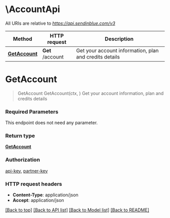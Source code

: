 # \AccountApi

All URIs are relative to *https://api.sendinblue.com/v3*

Method | HTTP request | Description
------------- | ------------- | -------------
[**GetAccount**](AccountApi.md#GetAccount) | **Get** /account | Get your account information, plan and credits details


# **GetAccount**
> GetAccount GetAccount(ctx, )
Get your account information, plan and credits details

### Required Parameters
This endpoint does not need any parameter.

### Return type

[**GetAccount**](GetAccount.md)

### Authorization

[api-key](../README.md#api-key), [partner-key](../README.md#partner-key)

### HTTP request headers

 - **Content-Type**: application/json
 - **Accept**: application/json

[[Back to top]](#) [[Back to API list]](../README.md#documentation-for-api-endpoints) [[Back to Model list]](../README.md#documentation-for-models) [[Back to README]](../README.md)

